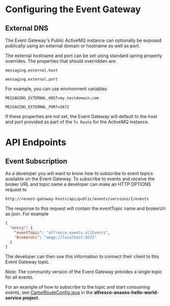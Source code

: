 # Configuring the Event Gateway

## External DNS
The Event Gateway's Public ActiveMQ instance can optionally be exposed publically using an external domain or hostname as well as port.

The external hostname and port can be set using standard spring property overrides.  The properties that should overridden are:

`messaging.external.host`

`messaging.external.port`

For example, you can use environment variables

`MESSAGING_EXTERNAL_HOST=my.testdomain.com`

`MESSAGING_EXTERNAL_PORT=5672`

If these properties are not set, the Event Gateway will default to the host and port provided as part of the `To Route` for the ActiveMQ instance.

# API Endpoints

## Event Subscription
As a developer you will want to know how to subscribe to event topics available on the Event Gateway. To subscribe to events and receive the broker URL and topic name a developer can make an HTTP OPTIONS request to

`http://<event-gateway-host>/api/public/events/versions/1/events`

The response to this request will contain the eventTopic name and brokerUri as json. For example

```json
{
  "entry": {
    "eventTopic": "alfresco.events.allEvents",
    "brokerUri": "amqp://localhost:5672"
  }
}
```

The developer can then use this information to connect their client to this Event Gateway topic.

Note: The community version of the Event Gateway provides a single topic for all events.

For an example of how to subscribe to the topic and start consuming events, see [CamelRouteConfig.java](https://github.com/Alfresco/alfresco-anaxes-hello-world-service/blob/master/src/main/java/org/alfresco/deployment/sample/activemq/CamelRouteConfig.java) in the **alfresco-anaxes-hello-world-service project**.
